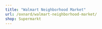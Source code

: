 ```yaml
---
title: "Walmart Neighborhood Market"
url: /oxnard/walmart-neighborhood-market/
shop: Supermarkt
---
```

